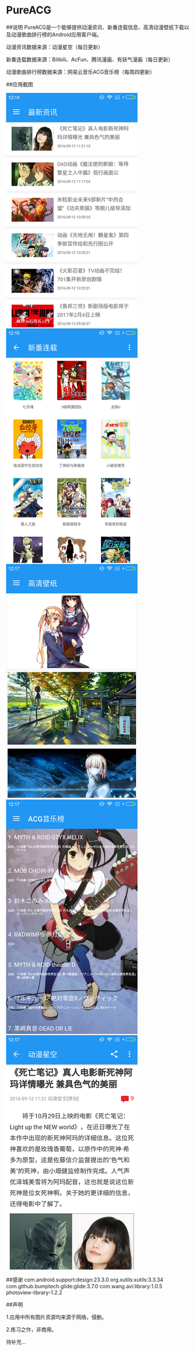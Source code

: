 # PureACG

##说明
    PureACG是一个能够提供动漫资讯、新番连载信息、高清动漫壁纸下载以及动漫歌曲排行榜的Android应用客户端。

动漫资讯数据来源：动漫星空（每日更新）

新番连载数据来源：Bilibili、AcFun、腾讯漫画、有妖气漫画（每日更新）

动漫歌曲排行榜数据来源：网易云音乐ACG音乐榜（每周四更新）


##应用截图

![](https://github.com/xiezizuocai/PureACG/raw/master/screenshots/1.png)
![](https://github.com/xiezizuocai/PureACG/raw/master/screenshots/3.png)  
![](https://github.com/xiezizuocai/PureACG/raw/master/screenshots/4.png)  
![](https://github.com/xiezizuocai/PureACG/raw/master/screenshots/5.png)  
![](https://github.com/xiezizuocai/PureACG/raw/master/screenshots/6.png)  


##感谢
com.android.support:design:23.3.0
org.xutils:xutils:3.3.34
com.github.bumptech.glide:glide:3.7.0
com.wang.avi:library:1.0.5
photoview-library-1.2.2

##声明
     
1.应用中所有图片资源均来源于网络，侵删。

2.练习之作，非商用。


待补充...


